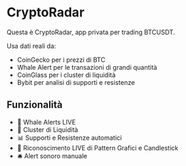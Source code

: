 # CryptoRadar

Questa è CryptoRadar, app privata per trading BTCUSDT.

Usa dati reali da:
- CoinGecko per i prezzi di BTC
- Whale Alert per le transazioni di grandi quantità
- CoinGlass per i cluster di liquidità 
- Bybit per analisi di supporti e resistenze

## Funzionalità
- 🔔 Whale Alerts LIVE 
- 🧠 Cluster di Liquidità
- 📊 Supporti e Resistenze automatici
- 🧩 Riconoscimento LIVE di Pattern Grafici e Candlestick
- 🛎️ Alert sonoro manuale
